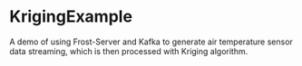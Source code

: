 # KrigingExample

A demo of using Frost-Server and Kafka to generate air temperature sensor data streaming, which is then processed with Kriging algorithm.

